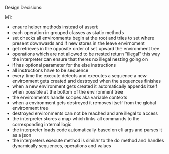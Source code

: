 Design Decisions:

M1:
- ensure helper methods instead of assert
- each operation in grouped classes as static methods
- set checks all environments begin at the root and tries to set where present downwards and if new stores in the leave envirnoment
- get retrieves in the opposite order of set upward the environment tree
- operations which are not allowed to be nested return "illegal" this way the interpreter can ensure that theres no illegal nesting going on
- if has optional parameter for the else instructions
- all instructions have to be sequence
- every time the execute detects and executes a sequence a new environment gets created and destroyed when the sequences finishes
- when a new environment gets created it automatically appends itself when possible at the bottom of the environment tree 
- the environments handle scopes aka variable contexts
- when a environment gets destroyed it removes itself from the global environment tree
- destroyed environments can not be reached and are illegal to access
- the interpreter stores a map which links all commands to the corresponding internal logic
- the interpreter loads code automatically based on cli args and parses it as a json
- the interpreters execute method is similar to the do method and handles dynamically sequences, operations and values
